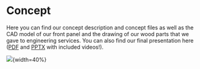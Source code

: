# Concept

Here you can find our concept description and concept files as well as the CAD model of our front panel and the drawing of our wood parts that we gave to engineering services. You can also find our final presentation here ([PDF](PhysComp_SS23_Final_Presentation.pdf) and [PPTX](PhysComp_SS23_Group_09_Final_Presentation.pptx) with included videos!).

![](wood_drawing.jpg){width=40%}
